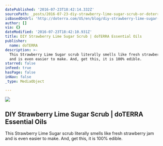 ```yaml
---
datePublished: '2016-07-23T18:42:14.332Z'
sourcePath: _posts/2016-07-23-diy-strawberry-lime-sugar-scrub-or-doterra-essential-oils.md
isBasedOnUrl: 'http://doterra.com/US/en/blog/diy-strawberry-lime-sugar-scrub'
author: []
via: {}
dateModified: '2016-07-23T18:42:10.931Z'
title: DIY Strawberry Lime Sugar Scrub | doTERRA Essential Oils
publisher:
  name: doTERRA
description: >-
  This Strawberry Lime Sugar scrub literally smells like fresh strawberry jam
  and is even easier to make. And, get this, it is 100% edible.
starred: false
inFeed: true
hasPage: false
inNav: false
_type: MediaObject

---
```

<article style=""><img src="https://imgflo.herokuapp.com/graph/vahj1ThiexotieMo/589dfe2797987baf9416d5298e0df454/noop.jpg?input=http%3A%2F%2Fdoterra.com%2Fmedias%2F1x1-900x900-strawberry-lime-sugar-scrub-us-english-web.jpg%3Fcontext%3DbWFzdGVyfHJvb3R8MTQwNTg1fGltYWdlL2pwZWd8aDgyL2g3Yy84OTYyOTU0NjkwNTkwLmpwZ3xjNTJiNjc1OGJjMGI1N2JkMWJmZTU3OGQwOTdkOWVhYTlmMDk0ODlhYzBhNTk1OTE5ZDQ3ZWM5NThiNzBiMGQ5" /><h1>DIY Strawberry Lime Sugar Scrub | doTERRA Essential Oils</h1><p>This Strawberry Lime Sugar scrub literally smells like fresh strawberry jam and is even easier to make. And, get this, it is 100% edible.</p></article>